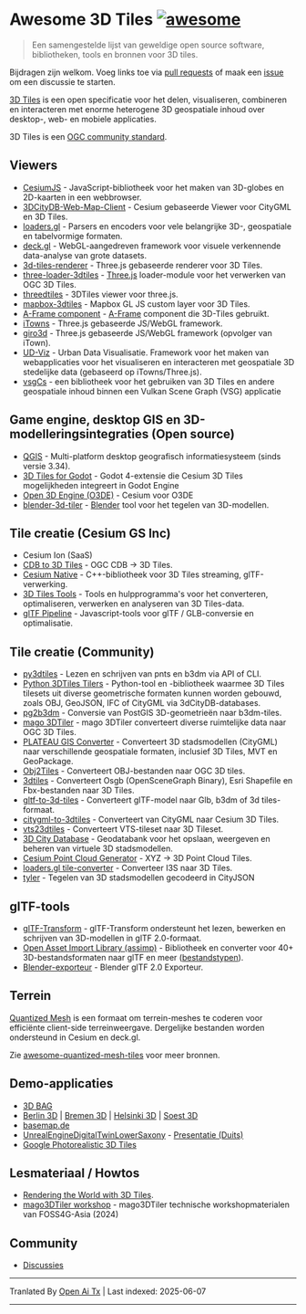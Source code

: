 # Awesome 3D Tiles [![awesome](https://cdn.rawgit.com/sindresorhus/awesome/d7305f38d29fed78fa85652e3a63e154dd8e8829/media/badge.svg)](https://github.com/sindresorhus/awesome)

> Een samengestelde lijst van geweldige open source software, bibliotheken, tools en bronnen voor 3D tiles.

Bijdragen zijn welkom. Voeg links toe via [pull requests](https://github.com/pka/awesome-3d-tiles/pulls) of maak een [issue](https://github.com/pka/awesome-3d-tiles/issues) om een discussie te starten.

[3D Tiles](https://github.com/CesiumGS/3d-tiles) is een open specificatie voor het delen, visualiseren, combineren en interacteren met enorme heterogene 3D geospatiale inhoud over desktop-, web- en mobiele applicaties.

3D Tiles is een [OGC community standard](https://www.ogc.org/standard/3dtiles/).

## Viewers

* [CesiumJS](https://github.com/CesiumGS/cesium) - JavaScript-bibliotheek voor het maken van 3D-globes en 2D-kaarten in een webbrowser.
* [3DCityDB-Web-Map-Client](https://github.com/3dcitydb/3dcitydb-web-map) - Cesium gebaseerde Viewer voor CityGML en 3D Tiles.
* [loaders.gl](https://loaders.gl/docs/specifications/category-3d-tiles) - Parsers en encoders voor vele belangrijke 3D-, geospatiale en tabelvormige formaten.
* [deck.gl](https://deck.gl/docs/api-reference/geo-layers/tile-3d-layer) - WebGL-aangedreven framework voor visuele verkennende data-analyse van grote datasets.
* [3d-tiles-renderer](https://github.com/NASA-AMMOS/3DTilesRendererJS) - Three.js gebaseerde renderer voor 3D Tiles.
* [three-loader-3dtiles](https://github.com/nytimes/three-loader-3dtiles) - [Three.js](https://threejs.org/) loader-module voor het verwerken van OGC 3D Tiles.
* [threedtiles](https://github.com/ebeaufay/3DTilesViewer) - 3DTiles viewer voor three.js.
* [mapbox-3dtiles](https://github.com/Geodan/mapbox-3dtiles) - Mapbox GL JS custom layer voor 3D Tiles.
* [A-Frame component](https://github.com/nytimes/aframe-loader-3dtiles-component) - [A-Frame](https://aframe.io/) component die 3D-Tiles gebruikt.
* [iTowns](https://github.com/iTowns/itowns) - Three.js gebaseerde JS/WebGL framework.
* [giro3d](https://gitlab.com/giro3d/giro3d) - Three.js gebaseerde JS/WebGL framework (opvolger van iTown).
* [UD-Viz](https://github.com/VCityTeam/UD-Viz) - Urban Data Visualisatie. Framework voor het maken van webapplicaties voor het visualiseren en interacteren met geospatiale 3D stedelijke data (gebaseerd op iTowns/Three.js).
* [vsgCs](https://github.com/timoore/vsgCs) - een bibliotheek voor het gebruiken van 3D Tiles en andere geospatiale inhoud binnen een Vulkan Scene Graph (VSG) applicatie

## Game engine, desktop GIS en 3D-modelleringsintegraties (Open source)

* [QGIS](https://www.qgis.org/) - Multi-platform desktop geografisch informatiesysteem (sinds versie 3.34).
* [3D Tiles for Godot](https://github.com/Battle-Road-Labs/3D-Tiles-For-Godot) - Godot 4-extensie die Cesium 3D Tiles mogelijkheden integreert in Godot Engine
* [Open 3D Engine (O3DE)](https://github.com/CesiumGS/cesium-o3de) - Cesium voor O3DE
* [blender-3d-tiler](https://gitee.com/cesium_processing/blender-3d-tiler) - [Blender](https://www.blender.org/) tool voor het tegelen van 3D-modellen.

## Tile creatie (Cesium GS Inc)

* Cesium Ion (SaaS)
* [CDB to 3D Tiles](https://github.com/CesiumGS/cdb-to-3dtiles) - OGC CDB → 3D Tiles.
* [Cesium Native](https://github.com/CesiumGS/cesium-native) - C++-bibliotheek voor 3D Tiles streaming, glTF-verwerking.
* [3D Tiles Tools](https://github.com/CesiumGS/3d-tiles-tools) - Tools en hulpprogramma's voor het converteren, optimaliseren, verwerken en analyseren van 3D Tiles-data.
* [glTF Pipeline](https://github.com/CesiumGS/gltf-pipeline) - Javascript-tools voor glTF / GLB-conversie en optimalisatie.

## Tile creatie (Community)

* [py3dtiles](https://gitlab.com/py3dtiles/py3dtiles) - Lezen en schrijven van pnts en b3dm via API of CLI.
* [Python 3DTiles Tilers](https://github.com/VCityTeam/py3dtilers) - Python-tool en -bibliotheek waarmee 3D Tiles tilesets uit diverse geometrische formaten kunnen worden gebouwd, zoals OBJ, GeoJSON, IFC of CityGML via 3dCityDB-databases.
* [pg2b3dm](https://github.com/Geodan/pg2b3dm) - Conversie van PostGIS 3D-geometrieën naar b3dm-tiles.
* [mago 3DTiler](https://github.com/Gaia3D/mago-3d-tiler) - mago 3DTiler converteert diverse ruimtelijke data naar OGC 3D Tiles.
* [PLATEAU GIS Converter](https://github.com/MIERUNE/plateau-gis-converter) - Converteert 3D stadsmodellen (CityGML) naar verschillende geospatiale formaten, inclusief 3D Tiles, MVT en GeoPackage.
* [Obj2Tiles](https://github.com/OpenDroneMap/Obj2Tiles) - Converteert OBJ-bestanden naar OGC 3D tiles.
* [3dtiles](https://github.com/fanvanzh/3dtiles) - Converteert Osgb (OpenSceneGraph Binary), Esri Shapefile en Fbx-bestanden naar 3D Tiles.
* [gltf-to-3d-tiles](https://github.com/xuzhusheng/gltf-to-3d-tiles) - Converteert glTF-model naar Glb, b3dm of 3d tiles-formaat.
* [citygml-to-3dtiles](https://github.com/njam/citygml-to-3dtiles) - Converteert van CityGML naar Cesium 3D Tiles.
* [vts23dtiles](https://github.com/melowntech/vts-tools) - Converteert VTS-tileset naar 3D Tileset.
* [3D City Database](https://www.3dcitydb.org/) - Geodatabank voor het opslaan, weergeven en beheren van virtuele 3D stadsmodellen.
* [Cesium Point Cloud Generator](https://github.com/tum-gis/cesium-point-cloud-generator) - XYZ → 3D Point Cloud Tiles.
* [loaders.gl tile-converter](https://loaders.gl/docs/modules/tile-converter/cli-reference/tile-converter) - Converteer I3S naar 3D Tiles.
* [tyler](https://github.com/3DGI/tyler) - Tegelen van 3D stadsmodellen gecodeerd in CityJSON

## glTF-tools

* [glTF-Transform](https://gltf-transform.donmccurdy.com/cli.html) - glTF-Transform ondersteunt het lezen, bewerken en schrijven van 3D-modellen in glTF 2.0-formaat.
* [Open Asset Import Library (assimp)](https://github.com/assimp/assimp) - Bibliotheek en converter voor 40+ 3D-bestandsformaten naar glTF en meer ([bestandstypen](https://github.com/assimp/assimp/blob/master/doc/Fileformats.md)).
* [Blender-exporteur](https://docs.blender.org/manual/en/latest/addons/import_export/scene_gltf2.html#extensions) - Blender glTF 2.0 Exporteur.

## Terrein

[Quantized Mesh](https://github.com/CesiumGS/quantized-mesh) is een formaat om terrein-meshes te coderen voor efficiënte client-side terreinweergave. Dergelijke bestanden worden ondersteund in Cesium en deck.gl.

Zie [awesome-quantized-mesh-tiles](https://github.com/bertt/awesome-quantized-mesh-tiles#readme) voor meer bronnen.

## Demo-applicaties

* [3D BAG](https://3dbag.nl/en/viewer)
* [Berlin 3D](https://berlin.virtualcitymap.de/#) | [Bremen 3D](https://bremen.virtualcitymap.de/#/) | [Helsinki 3D](https://kartta.hel.fi/3d/#/) | [Soest 3D](https://soest.virtualcitymap.de/#/)
* [basemap.de](https://basemap.de/beta/)
* [UnrealEngineDigitalTwinLowerSaxony](https://github.com/JulianMuellerLgln/UnrealEngineDigitalTwinLowerSaxony) - [Presentatie (Duits)](https://pretalx.com/fossgis2025/talk/8P79JV/)
* [Google Photorealistic 3D Tiles](https://developers.google.com/maps/documentation/tile/3d-tiles)

## Lesmateriaal / Howtos

* [Rendering the World with 3D Tiles](https://cesium.com/learn/presentations/#rendering-the-world-with-3d-tiles).
* [mago3DTiler workshop](https://github.com/Gaia3D/mago3d-doc/blob/main/foss4g/Table_Of_Contents_En.md) - mago3DTiler technische workshopmaterialen van FOSS4G-Asia (2024)

## Community

* [Discussies](https://github.com/pka/awesome-3d-tiles/discussions)


---

Tranlated By [Open Ai Tx](https://github.com/OpenAiTx/OpenAiTx) | Last indexed: 2025-06-07

---